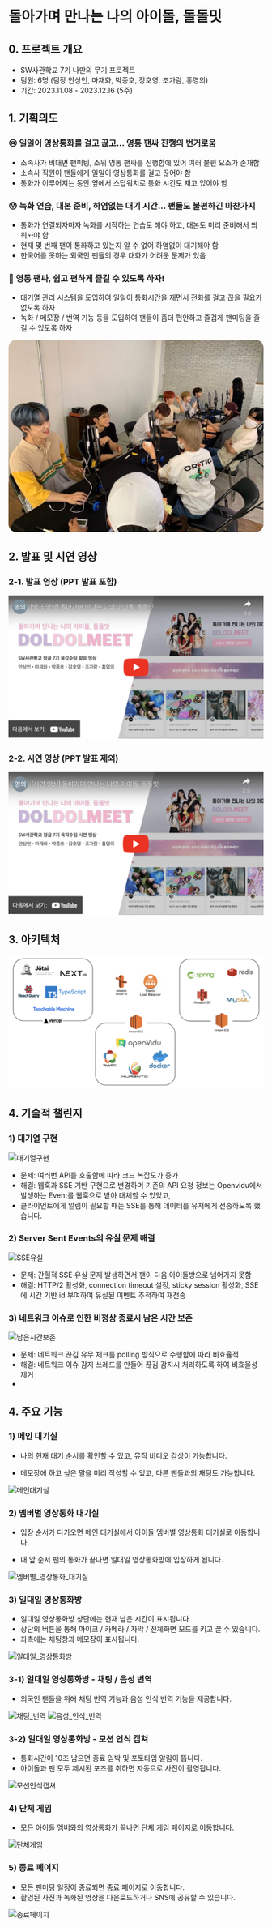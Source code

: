 # 돌아가며 만나는 나의 아이돌, 돌돌밋

## 0. 프로젝트 개요

* SW사관학교 7기 나만의 무기 프로젝트
* 팀원: 6명 (팀장 안상언, 마재화, 박종호, 장호영, 조가람, 홍영의)
* 기간: 2023.11.08 - 2023.12.16 (5주)

## 1. 기획의도

### 😢 일일이 영상통화를 걸고 끊고... 영통 팬싸 진행의 번거로움
* 소속사가 비대면 팬미팅, 소위 영통 팬싸를 진행함에 있어 여러 불편 요소가 존재함
* 소속사 직원이 팬들에게 일일이 영상통화를 걸고 끊어야 함
* 통화가 이루어지는 동안 옆에서 스탑워치로 통화 시간도 재고 있어야 함

### 😰 녹화 연습, 대본 준비, 하염없는 대기 시간... 팬들도 불편하긴 마찬가지
* 통화가 연결되자마자 녹화를 시작하는 연습도 해야 하고, 대본도 미리 준비해서 띄워놔야 함
* 현재 몇 번째 팬이 통화하고 있는지 알 수 없어 하염없이 대기해야 함
* 한국어를 못하는 외국인 팬들의 경우 대화가 어려운 문제가 있음

### 🤩 영통 팬싸, 쉽고 편하게 즐길 수 있도록 하자!
* 대기열 관리 시스템을 도입하여 일일이 통화시간을 재면서 전화를 걸고 끊을 필요가 없도록 하자
* 녹화 / 메모장 / 번역 기능 등을 도입하여 팬들이 좀더 편안하고 즐겁게 팬미팅을 즐길 수 있도록 하자

![팬미팅_현장](public/docs/팬미팅_현장.png)

## 2. 발표 및 시연 영상

### 2-1. 발표 영상 (PPT 발표 포함)
[![](./public/docs/돌돌밋_발표영상_유튜브_썸네일.png)](https://youtu.be/A6VFVRwBNBY)

### 2-2. 시연 영상 (PPT 발표 제외)
[![](./public/docs/돌돌밋_시연영상_유튜브_썸네일.png)](https://youtu.be/6jjJcgHJBaM)

## 3. 아키텍처

![아키텍처](public/docs/아키텍처.png)

## 4. 기술적 챌린지
### 1) 대기열 구현
![대기열구현](public/docs/대기열구현.png)

* 문제: 여러번 API를 호출함에 따라 코드 복잡도가 증가
* 해결: 웹훅과 SSE 기반 구현으로 변경하며 기존의 API 요청 정보는 Openvidu에서 발생하는 Event를 웹훅으로 받아 대체할 수 있었고,
* 클라이언트에게 알림이 필요할 때는 SSE를 통해 데이터를 유저에게 전송하도록 했습니다.

### 2) Server Sent Events의 유실 문제 해결
![SSE유실](public/docs/SSE유실.png)

* 문제: 간헐적 SSE 유실 문제 발생하면서 팬이 다음 아이돌방으로 넘어가지 못함
* 해결: HTTP/2 활성화, connection timeout 설정, sticky session 활성화, SSE에 시간 기반 id 부여하여 유실된 이벤트 추적하여 재전송

### 3) 네트워크 이슈로 인한 비정상 종료시 남은 시간 보존
![남은시간보존](public/docs/남은시간보존.png)

* 문제: 네트워크 끊김 유무 체크를 polling 방식으로 수행함에 따라 비효율적
* 해결: 네트워크 이슈 감지 쓰레드를 만들어 끊김 감지시 처리하도록 하여 비효율성 제거
* 
## 4. 주요 기능

### 1) 메인 대기실

* 나의 현재 대기 순서를 확인할 수 있고, 뮤직 비디오 감상이 가능합니다.

* 메모장에 하고 싶은 말을 미리 작성할 수 있고, 다른 팬들과의 채팅도 가능합니다.

![메인대기실](public/docs/메인대기실.gif)

### 2) 멤버별 영상통화 대기실

* 입장 순서가 다가오면 메인 대기실에서 아이돌 멤버별 영상통화 대기실로 이동합니다.

* 내 앞 순서 팬의 통화가 끝나면 일대일 영상통화방에 입장하게 됩니다.

![멤버별_영상통화_대기실](public/docs/멤버별_영상통화_대기실.gif)

### 3) 일대일 영상통화방
* 일대일 영상통화방 상단에는 현재 남은 시간이 표시됩니다.
* 상단의 버튼을 통해 마이크 / 카메라 / 자막 / 전체화면 모드를 키고 끌 수 있습니다.
* 좌측에는 채팅창과 메모장이 표시됩니다.

![일대일_영상통화방](public/docs/영상통화방_메모장_채팅.gif)

### 3-1) 일대일 영상통화방 - 채팅 / 음성 번역
* 외국인 팬들을 위해 채팅 번역 기능과 음성 인식 번역 기능을 제공합니다.

![채팅_번역](public/docs/영상통화방_채팅_번역.gif)
![음성_인식_번역](public/docs/영상통화방_음성_번역.gif)

### 3-2) 일대일 영상통화방 - 모션 인식 캡쳐
* 통화시간이 10초 남으면 종료 임박 및 포토타임 알림이 뜹니다.
* 아이돌과 팬 모두 제시된 포즈를 취하면 자동으로 사진이 촬영됩니다.

![모션인식캡쳐](public/docs/영상통화방_모션인식캡쳐.gif)

### 4) 단체 게임

* 모든 아이돌 멤버와의 영상통화가 끝나면 단체 게임 페이지로 이동합니다.

![단체게임](public/docs/단체게임.gif)

### 5) 종료 페이지
* 모든 팬미팅 일정이 종료되면 종료 페이지로 이동합니다.
* 촬영된 사진과 녹화된 영상을 다운로드하거나 SNS에 공유할 수 있습니다.

![종료페이지](public/docs/종료페이지.gif)
